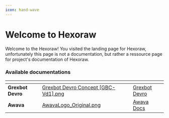 ```yaml
---
icon: hand-wave
---
```


# Welcome to Hexoraw

Welcome to the Hexoraw! You visited the landing page for Hexoraw, unfortunately this page is not a documentation, but rather a ressource page for project's documentation of Hexoraw.

### Available documentations

<table data-view="cards"><thead><tr><th></th><th data-hidden data-card-cover data-type="files"></th><th data-hidden></th><th data-hidden data-card-target data-type="content-ref"></th></tr></thead><tbody><tr><td><strong>Grexbot Devro</strong></td><td><a href=".gitbook/assets/Grexbot Devro Concept [GBC-Vd1].png">Grexbot Devro Concept [GBC-Vd1].png</a></td><td></td><td><a href="https://app.gitbook.com/o/rCsFYQPd4xbj6VUlUTBj/s/U50rdET51Lyk8jdrcD4e/">Grexbot Devro</a></td></tr><tr><td><strong>Awava</strong></td><td><a href=".gitbook/assets/AwavaLogo_Original.png">AwavaLogo_Original.png</a></td><td></td><td><a href="https://app.gitbook.com/o/rCsFYQPd4xbj6VUlUTBj/s/phSXGSlRITjeIjfUzALL/">Awava Docs</a></td></tr></tbody></table>
